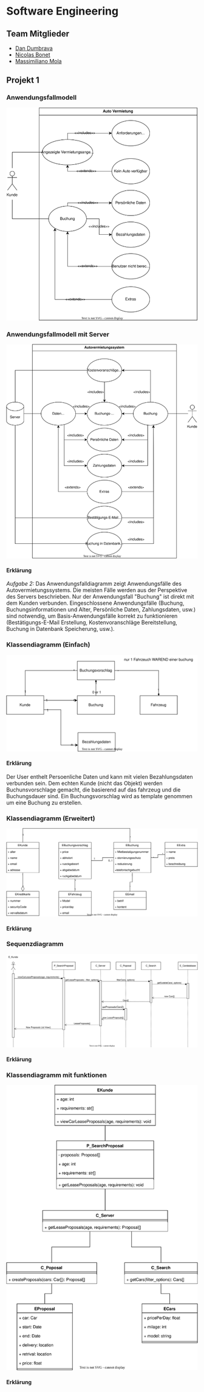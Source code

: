 # Software Engineering

## Team Mitglieder
- [Dan Dumbrava](mailto:dan.dumbrava@student.unibz.it)
- [Nicolas Bonet](mailto:nicolas.bonet@student.unibz.it)
- [Massimiliano Mola](mailto:massimiliano.mola@student.unibz.it)

## Projekt 1

### Anwendungsfallmodell

![Anwendungsfallmodell](./sw-eng-01.drawio.svg)

### Anwendungsfallmodell mit Server

![Anwendungsfallmodell mit Server](./sw-eng-02.drawio.svg)

#### Erklärung

*Aufgabe 2:* Das Anwendungsfalldiagramm zeigt Anwendungsfälle des Autovermietungssystems. Die meisten Fälle werden aus der Perspektive des Servers beschrieben. Nur der Anwendungsfall "Buchung" ist direkt mit dem Kunden verbunden.
Eingeschlossene Anwendungsfälle (Buchung, Buchungsinformationen und Alter, Persönliche Daten, Zahlungsdaten, usw.) sind notwendig, um Basis-Anwendungsfälle korrekt zu funktionieren (Bestätigungs-E-Mail Erstellung, Kostenvoranschläge Bereitstellung, Buchung in Datenbank Speicherung, usw.).

### Klassendiagramm (Einfach)
![Klassendiagramm (Einfach)](./sw-eng-03.drawio.svg)

#### Erklärung

Der User enthelt Persoenliche Daten und kann mit vielen Bezahlungsdaten verbunden sein.
Dem echten Kunde (nicht das Objekt) werden Buchunsvorschlage gemacht, die basierend auf das fahrzeug und die Buchungsdauer sind.
Ein Buchungsvorschlag wird as template genommen um eine Buchung zu erstellen.

### Klassendiagramm (Erweitert)
![Klassendiagramm (Erweitert)](./sw-eng-04.drawio.svg)

#### Erklärung
<!-- TODO -->

### Sequenzdiagramm
![Sequenzdiagramm](./sw-eng-05.drawio.svg)

#### Erklärung
<!-- TODO -->

### Klassendiagramm mit funktionen
![Klassendiagramm mit Funktionen](./sw-eng-06.drawio.svg)

#### Erklärung
<!-- TODO -->